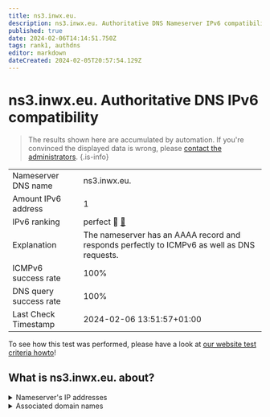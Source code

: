 ```yaml
---
title: ns3.inwx.eu.
description: ns3.inwx.eu. Authoritative DNS Nameserver IPv6 compatibility
published: true
date: 2024-02-06T14:14:51.750Z
tags: rank1, authdns
editor: markdown
dateCreated: 2024-02-05T20:57:54.129Z
---
```


# ns3.inwx.eu. Authoritative DNS IPv6 compatibility

> The results shown here are accumulated by automation. If you're convinced the displayed data is wrong, please [contact the administrators](/howto/chat). 
{.is-info}




|   |   |
| - | - |
| Nameserver DNS name | ns3.inwx.eu.
| Amount IPv6 address | 1
| IPv6 ranking | perfect :1st_place_medal: [🔗](/howto/ranking) |
| Explanation | The nameserver has an AAAA record and responds perfectly to ICMPv6 as well as DNS requests. |
| ICMPv6 success rate | 100%|
| DNS query success rate | 100% |
| Last Check Timestamp | 2024-02-06 13:51:57+01:00 |

To see how this test was performed, please have a look at [our website test criteria howto](/howto/testcriteria/authdns)!


## What is ns3.inwx.eu. about?




<details>
<summary>Nameserver's IP addresses</summary>

2a02:d500::53

</details>



<details>
<summary>Associated domain names</summary>

www.bremen.de

www.schleswig-holstein.de

</details>
